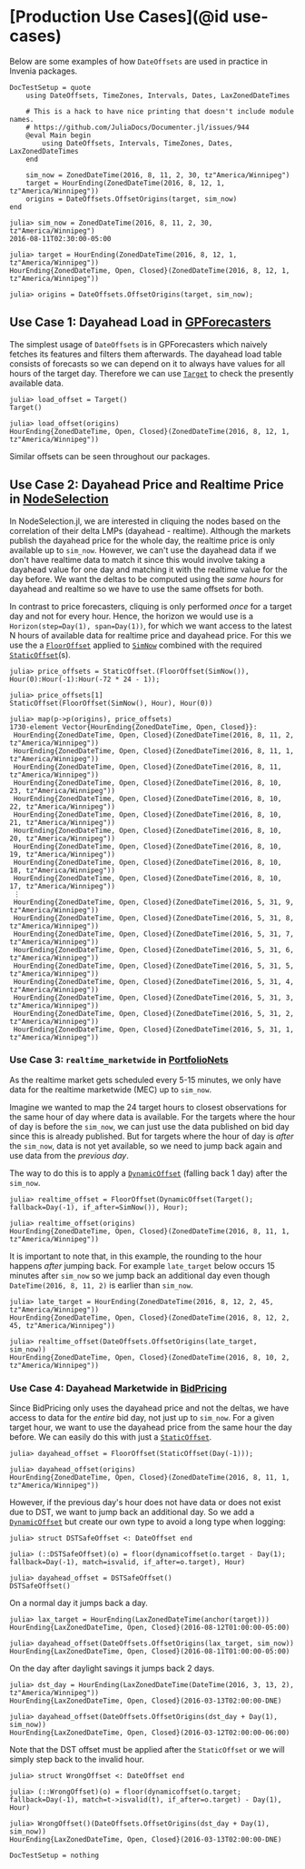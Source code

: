 # [Production Use Cases](@id use-cases)

Below are some examples of how `DateOffsets` are used in practice in Invenia packages.

```@meta
DocTestSetup = quote
    using DateOffsets, TimeZones, Intervals, Dates, LaxZonedDateTimes

    # This is a hack to have nice printing that doesn't include module names.
    # https://github.com/JuliaDocs/Documenter.jl/issues/944
    @eval Main begin
        using DateOffsets, Intervals, TimeZones, Dates, LaxZonedDateTimes
    end

    sim_now = ZonedDateTime(2016, 8, 11, 2, 30, tz"America/Winnipeg")
    target = HourEnding(ZonedDateTime(2016, 8, 12, 1, tz"America/Winnipeg"))
    origins = DateOffsets.OffsetOrigins(target, sim_now)
end
```

```jldoctest
julia> sim_now = ZonedDateTime(2016, 8, 11, 2, 30, tz"America/Winnipeg")
2016-08-11T02:30:00-05:00

julia> target = HourEnding(ZonedDateTime(2016, 8, 12, 1, tz"America/Winnipeg"))
HourEnding{ZonedDateTime, Open, Closed}(ZonedDateTime(2016, 8, 12, 1, tz"America/Winnipeg"))

julia> origins = DateOffsets.OffsetOrigins(target, sim_now);

```
## Use Case 1: Dayahead Load in [GPForecasters](https://invenia.pages.invenia.ca/GPForecasters.jl/)

The simplest usage of `DateOffsets` is in GPForecasters which naively fetches its features and filters them afterwards.
The dayahead load table consists of forecasts so we can depend on it to always have values for all hours of the target day.
Therefore we can use [`Target`](@ref) to check the presently available data.

```jldoctest
julia> load_offset = Target()
Target()

julia> load_offset(origins)
HourEnding{ZonedDateTime, Open, Closed}(ZonedDateTime(2016, 8, 12, 1, tz"America/Winnipeg"))
```

Similar offsets can be seen throughout our packages.

## Use Case 2: Dayahead Price and Realtime Price in [NodeSelection](https://invenia.pages.invenia.ca/NodeSelection.jl/)

In NodeSelection.jl, we are interested in cliquing the nodes based on the correlation of their delta LMPs (dayahead - realtime).
Although the markets publish the dayahead price for the whole day, the realtime price is only available up to `sim_now`.
However, we can't use the dayahead data if we don't have realtime data to match it since this would involve taking a dayahead value for one day and matching it with the realtime value for the day before.
We want the deltas to be computed using the _same hours_ for dayahead and realtime so we have to use the same offsets for both.

In contrast to price forecasters, cliquing is only performed _once_ for a target day and not for every hour.
Hence, the horizon we would use is a `Horizon(step=Day(1), span=Day(1))`, for which we want access to the latest N hours of available data for realtime price and dayahead price.
For this we use the a [`FloorOffset`](@ref) applied to [`SimNow`](@ref) combined with the required [`StaticOffset`](@ref)(s).

```jldoctest
julia> price_offsets = StaticOffset.(FloorOffset(SimNow()), Hour(0):Hour(-1):Hour(-72 * 24 - 1));

julia> price_offsets[1]
StaticOffset(FloorOffset(SimNow(), Hour), Hour(0))

julia> map(p->p(origins), price_offsets)
1730-element Vector{HourEnding{ZonedDateTime, Open, Closed}}:
 HourEnding{ZonedDateTime, Open, Closed}(ZonedDateTime(2016, 8, 11, 2, tz"America/Winnipeg"))
 HourEnding{ZonedDateTime, Open, Closed}(ZonedDateTime(2016, 8, 11, 1, tz"America/Winnipeg"))
 HourEnding{ZonedDateTime, Open, Closed}(ZonedDateTime(2016, 8, 11, tz"America/Winnipeg"))
 HourEnding{ZonedDateTime, Open, Closed}(ZonedDateTime(2016, 8, 10, 23, tz"America/Winnipeg"))
 HourEnding{ZonedDateTime, Open, Closed}(ZonedDateTime(2016, 8, 10, 22, tz"America/Winnipeg"))
 HourEnding{ZonedDateTime, Open, Closed}(ZonedDateTime(2016, 8, 10, 21, tz"America/Winnipeg"))
 HourEnding{ZonedDateTime, Open, Closed}(ZonedDateTime(2016, 8, 10, 20, tz"America/Winnipeg"))
 HourEnding{ZonedDateTime, Open, Closed}(ZonedDateTime(2016, 8, 10, 19, tz"America/Winnipeg"))
 HourEnding{ZonedDateTime, Open, Closed}(ZonedDateTime(2016, 8, 10, 18, tz"America/Winnipeg"))
 HourEnding{ZonedDateTime, Open, Closed}(ZonedDateTime(2016, 8, 10, 17, tz"America/Winnipeg"))
 ⋮
 HourEnding{ZonedDateTime, Open, Closed}(ZonedDateTime(2016, 5, 31, 9, tz"America/Winnipeg"))
 HourEnding{ZonedDateTime, Open, Closed}(ZonedDateTime(2016, 5, 31, 8, tz"America/Winnipeg"))
 HourEnding{ZonedDateTime, Open, Closed}(ZonedDateTime(2016, 5, 31, 7, tz"America/Winnipeg"))
 HourEnding{ZonedDateTime, Open, Closed}(ZonedDateTime(2016, 5, 31, 6, tz"America/Winnipeg"))
 HourEnding{ZonedDateTime, Open, Closed}(ZonedDateTime(2016, 5, 31, 5, tz"America/Winnipeg"))
 HourEnding{ZonedDateTime, Open, Closed}(ZonedDateTime(2016, 5, 31, 4, tz"America/Winnipeg"))
 HourEnding{ZonedDateTime, Open, Closed}(ZonedDateTime(2016, 5, 31, 3, tz"America/Winnipeg"))
 HourEnding{ZonedDateTime, Open, Closed}(ZonedDateTime(2016, 5, 31, 2, tz"America/Winnipeg"))
 HourEnding{ZonedDateTime, Open, Closed}(ZonedDateTime(2016, 5, 31, 1, tz"America/Winnipeg"))
```

### Use Case 3: `realtime_marketwide` in [PortfolioNets](https://invenia.pages.invenia.ca/PortfolioNets.jl/)

As the realtime market gets scheduled every 5-15 minutes, we only have data for the realtime marketwide (MEC) up to `sim_now`.

Imagine we wanted to map the 24 target hours to closest observations for the same hour of day where data is available.
For the targets where the hour of day is before the `sim_now`, we can just use the data published on bid day since this is already published.
But for targets where the hour of day is _after_ the `sim_now`, data is not yet available, so we need to jump back again and use data from the _previous day_.

The way to do this is to apply a [`DynamicOffset`](@ref) (falling back 1 day) after the `sim_now`.

```jldoctest pn
julia> realtime_offset = FloorOffset(DynamicOffset(Target(); fallback=Day(-1), if_after=SimNow()), Hour);

julia> realtime_offset(origins)
HourEnding{ZonedDateTime, Open, Closed}(ZonedDateTime(2016, 8, 11, 1, tz"America/Winnipeg"))
```

It is important to note that, in this example, the rounding to the hour happens _after_ jumping back.
For example `late_target` below occurs 15 minutes after `sim_now` so we jump back an additional day even though `DateTime(2016, 8, 11, 2)` is earlier than `sim_now`.

```jldoctest pn
julia> late_target = HourEnding(ZonedDateTime(2016, 8, 12, 2, 45, tz"America/Winnipeg"))
HourEnding{ZonedDateTime, Open, Closed}(ZonedDateTime(2016, 8, 12, 2, 45, tz"America/Winnipeg"))

julia> realtime_offset(DateOffsets.OffsetOrigins(late_target, sim_now))
HourEnding{ZonedDateTime, Open, Closed}(ZonedDateTime(2016, 8, 10, 2, tz"America/Winnipeg"))
```

### Use Case 4: Dayahead Marketwide in [BidPricing](https://invenia.pages.invenia.ca/BidPricing.jl/)

Since BidPricing only uses the dayahead price and not the deltas, we have access to data for the _entire_ bid day, not just up to `sim_now`.
For a given target hour, we want to use the dayahead price from the same hour the day before. We can easily do this with just a [`StaticOffset`](@ref).

```jldoctest
julia> dayahead_offset = FloorOffset(StaticOffset(Day(-1)));

julia> dayahead_offset(origins)
HourEnding{ZonedDateTime, Open, Closed}(ZonedDateTime(2016, 8, 11, 1, tz"America/Winnipeg"))
```

However, if the previous day's hour does not have data or does not exist due to DST, we want to jump back an additional day.
So we add a [`DynamicOffset`](@ref) but create our own type to avoid a long type when logging:

```jldoctest bidpricing
julia> struct DSTSafeOffset <: DateOffset end

julia> (::DSTSafeOffset)(o) = floor(dynamicoffset(o.target - Day(1); fallback=Day(-1), match=isvalid, if_after=o.target), Hour)

julia> dayahead_offset = DSTSafeOffset()
DSTSafeOffset()
```
On a normal day it jumps back a day.

```jldoctest bidpricing
julia> lax_target = HourEnding(LaxZonedDateTime(anchor(target)))
HourEnding{LaxZonedDateTime, Open, Closed}(2016-08-12T01:00:00-05:00)

julia> dayahead_offset(DateOffsets.OffsetOrigins(lax_target, sim_now))
HourEnding{LaxZonedDateTime, Open, Closed}(2016-08-11T01:00:00-05:00)
```

On the day after daylight savings it jumps back 2 days.

```jldoctest bidpricing
julia> dst_day = HourEnding(LaxZonedDateTime(DateTime(2016, 3, 13, 2), tz"America/Winnipeg"))
HourEnding{LaxZonedDateTime, Open, Closed}(2016-03-13T02:00:00-DNE)

julia> dayahead_offset(DateOffsets.OffsetOrigins(dst_day + Day(1), sim_now))
HourEnding{LaxZonedDateTime, Open, Closed}(2016-03-12T02:00:00-06:00)
```

Note that the DST offset must be applied after the `StaticOffset` or we will simply step back to the invalid hour.

```jldoctest bidpricing
julia> struct WrongOffset <: DateOffset end

julia> (::WrongOffset)(o) = floor(dynamicoffset(o.target; fallback=Day(-1), match=t->isvalid(t), if_after=o.target) - Day(1), Hour)

julia> WrongOffset()(DateOffsets.OffsetOrigins(dst_day + Day(1), sim_now))
HourEnding{LaxZonedDateTime, Open, Closed}(2016-03-13T02:00:00-DNE)
```

```@meta
DocTestSetup = nothing
```
